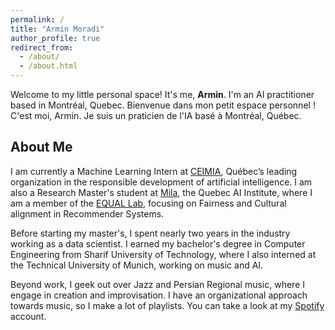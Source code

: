 ```yaml
---
permalink: /
title: "Armin Moradi"
author_profile: true
redirect_from: 
  - /about/
  - /about.html
---
```


Welcome to my little personal space! It's me, **Armin**. I'm an AI practitioner based in Montréal, Quebec.
Bienvenue dans mon petit espace personnel ! C'est moi, Armin. Je suis un praticien de l'IA basé à Montréal, Québec.

## About Me

I am currently a Machine Learning Intern at [CEIMIA](https://www.ceimia.org/), Québec’s leading organization in the responsible development of artificial intelligence. I am also a Research Master's student at [Mila](https://mila.quebec/en/), the Quebec AI Institute, where I am a member of the [EQUAL Lab](https://gfarnadi.github.io/student.html), focusing on Fairness and Cultural alignment in Recommender Systems.

Before starting my master's, I spent nearly two years in the industry working as a data scientist. I earned my bachelor's degree in Computer Engineering from Sharif University of Technology, where I also interned at the Technical University of Munich, working on music and AI.

Beyond work, I geek out over Jazz and Persian Regional music, where I engage in creation and improvisation. I have an organizational approach towards music, so I make a lot of playlists. You can take a look at my [Spotify](https://open.spotify.com/user/s9og1jb7snat4upiudp5lml45?si=29f6d1893aa6415b) account. 
